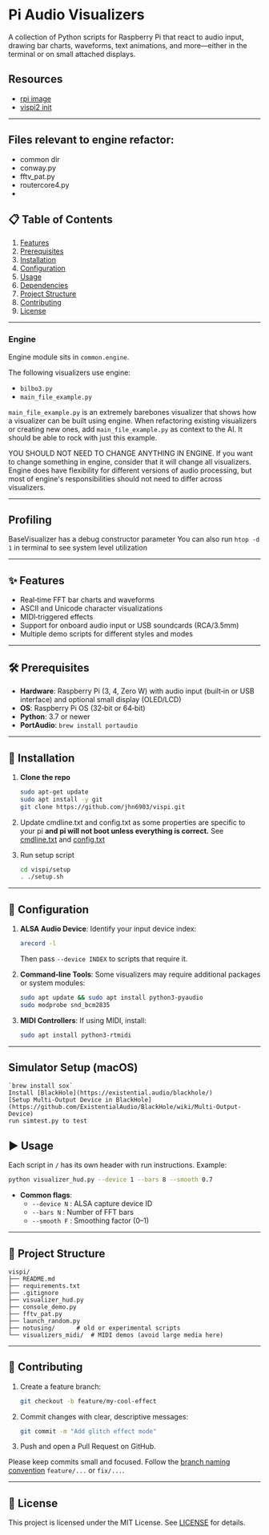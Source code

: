 # Pi Audio Visualizers

A collection of Python scripts for Raspberry Pi that react to audio input, drawing bar charts, waveforms, text animations, and more—either in the terminal or on small attached displays.

## Resources
- [rpi image](https://drive.google.com/file/d/1rH2YuP0mFvTjTMQnb0vNpmKJKPeMZo-3/view?ts=682412a7)
- [vispi2 init](https://docs.google.com/document/d/1ER7_tTq0OyI8gDhiiG17zMWlnprJ0Ygq7cK71soKqBY/edit?tab=t.0#heading=h.du8nta6zqtti)

---

## Files relevant to engine refactor:
- common dir
- conway.py
- fftv_pat.py
- routercore4.py
- 

## 📋 Table of Contents
1. [Features](#features)
2. [Prerequisites](#prerequisites)
3. [Installation](#installation)
4. [Configuration](#configuration)
5. [Usage](#usage)
6. [Dependencies](#dependencies)
7. [Project Structure](#project-structure)
8. [Contributing](#contributing)
9. [License](#license)

---

### Engine
Engine module sits in `common.engine`.

The following visualizers use engine:
- `bilbo3.py`
- `main_file_example.py`

`main_file_example.py` is an extremely barebones visualizer that shows how a visualizer can be built using engine.
When refactoring existing visualizers or creating new ones, add `main_file_example.py` as context to the AI.
It should be able to rock with just this example.

YOU SHOULD NOT NEED TO CHANGE ANYTHING IN ENGINE. If you want to change something in engine, consider that it will change
all visualizers. Engine does have flexibility for different versions of audio processing, but most of engine's responsibilities
should not need to differ across visualizers.

---

## Profiling
BaseVisualizer has a debug constructor parameter
You can also run `htop -d 1` in terminal to see system level utilization

---

## ✨ Features
- Real‑time FFT bar charts and waveforms
- ASCII and Unicode character visualizations
- MIDI‑triggered effects
- Support for onboard audio input or USB soundcards (RCA/3.5mm)
- Multiple demo scripts for different styles and modes

---

## 🛠 Prerequisites
- **Hardware**: Raspberry Pi (3, 4, Zero W) with audio input (built‑in or USB interface) and optional small display (OLED/LCD)
- **OS**: Raspberry Pi OS (32‑bit or 64‑bit)
- **Python**: 3.7 or newer
- **PortAudio**: `brew install portaudio`

---

## 🚀 Installation
1. **Clone the repo**
    ```bash
    sudo apt-get update
    sudo apt install -y git
    git clone https://github.com/jhn6903/vispi.git
    ```

2. Update cmdline.txt and config.txt as some properties are specific to your pi **and pi will not boot unless everything is correct.**
See [cmdline.txt](./setup/boot/firmware/cmdline.txt) and [config.txt](./setup/boot/firmware/config.txt)

3. Run setup script
    ```bash
    cd vispi/setup
    . ./setup.sh
    ```

---

## 🔧 Configuration
1. **ALSA Audio Device**: Identify your input device index:
    ```bash
    arecord -l
    ```
    Then pass `--device INDEX` to scripts that require it.

2. **Command‑line Tools**: Some visualizers may require additional packages or system modules:
    ```bash
    sudo apt update && sudo apt install python3-pyaudio
    sudo modprobe snd_bcm2835
    ```

3. **MIDI Controllers**: If using MIDI, install:
    ```bash
    sudo apt install python3-rtmidi
    ```

---

## Simulator Setup (macOS)
    `brew install sox`
    Install [BlackHole](https://existential.audio/blackhole/) 
    [Setup Multi-Output Device in BlackHole](https://github.com/ExistentialAudio/BlackHole/wiki/Multi-Output-Device)
    run simtest.py to test

## ▶️ Usage
Each script in `/` has its own header with run instructions. Example:
```bash
python visualizer_hud.py --device 1 --bars 8 --smooth 0.7
```

- **Common flags**:
  - `--device N` : ALSA capture device ID
  - `--bars N` : Number of FFT bars
  - `--smooth F` : Smoothing factor (0–1)

---

## 📂 Project Structure
```
vispi/
├── README.md
├── requirements.txt
├── .gitignore
├── visualizer_hud.py
├── console_demo.py
├── fftv_pat.py
├── launch_random.py
├── notusing/      # old or experimental scripts
└── visualizers_midi/  # MIDI demos (avoid large media here)
```

---

## 🤝 Contributing
1. Create a feature branch:
   ```bash
   git checkout -b feature/my-cool-effect
   ```
2. Commit changes with clear, descriptive messages:
   ```bash
   git commit -m "Add glitch effect mode"
   ```
3. Push and open a Pull Request on GitHub.

Please keep commits small and focused. Follow the [branch naming convention](https://www.git-scm.com/book/en/v2/Git-Branching-Branch-Naming) `feature/...` or `fix/...`.

---

## 📄 License
This project is licensed under the MIT License. See [LICENSE](LICENSE) for details.

